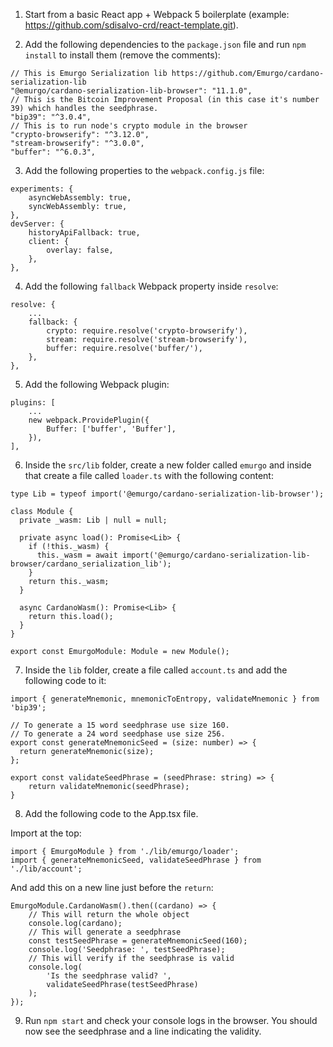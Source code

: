 1. Start from a basic React app + Webpack 5 boilerplate (example: https://github.com/sdisalvo-crd/react-template.git).

2. Add the following dependencies to the `package.json` file and run `npm install` to install them (remove the comments):

```
// This is Emurgo Serialization lib https://github.com/Emurgo/cardano-serialization-lib
"@emurgo/cardano-serialization-lib-browser": "11.1.0",
// This is the Bitcoin Improvement Proposal (in this case it's number 39) which handles the seedphrase.
"bip39": "^3.0.4",
// This is to run node's crypto module in the browser
"crypto-browserify": "^3.12.0",
"stream-browserify": "^3.0.0",
"buffer": "^6.0.3",
```

3. Add the following properties to the `webpack.config.js` file:

```
experiments: {
    asyncWebAssembly: true,
    syncWebAssembly: true,
},
devServer: {
    historyApiFallback: true,
    client: {
        overlay: false,
    },
},
```

4. Add the following `fallback` Webpack property inside `resolve`:

```
resolve: {
    ...
    fallback: {
        crypto: require.resolve('crypto-browserify'),
        stream: require.resolve('stream-browserify'),
        buffer: require.resolve('buffer/'),
    },
},
```

5. Add the following Webpack plugin:

```
plugins: [
    ...
    new webpack.ProvidePlugin({
        Buffer: ['buffer', 'Buffer'],
    }),
],
```

6. Inside the `src/lib` folder, create a new folder called `emurgo` and inside that create a file called `loader.ts` with the following content:

```
type Lib = typeof import('@emurgo/cardano-serialization-lib-browser');

class Module {
  private _wasm: Lib | null = null;

  private async load(): Promise<Lib> {
    if (!this._wasm) {
      this._wasm = await import('@emurgo/cardano-serialization-lib-browser/cardano_serialization_lib');
    }
    return this._wasm;
  }

  async CardanoWasm(): Promise<Lib> {
    return this.load();
  }
}

export const EmurgoModule: Module = new Module();
```

7. Inside the `lib` folder, create a file called `account.ts` and add the following code to it:

```
import { generateMnemonic, mnemonicToEntropy, validateMnemonic } from 'bip39';

// To generate a 15 word seedphrase use size 160.
// To generate a 24 word seedphase use size 256.
export const generateMnemonicSeed = (size: number) => {
  return generateMnemonic(size);
};

export const validateSeedPhrase = (seedPhrase: string) => {
    return validateMnemonic(seedPhrase);
}
```

8. Add the following code to the App.tsx file.

Import at the top:

```
import { EmurgoModule } from './lib/emurgo/loader';
import { generateMnemonicSeed, validateSeedPhrase } from './lib/account';
```

And add this on a new line just before the `return`:

```
EmurgoModule.CardanoWasm().then((cardano) => {
    // This will return the whole object
    console.log(cardano);
    // This will generate a seedphrase
    const testSeedPhrase = generateMnemonicSeed(160);
    console.log('Seedphrase: ', testSeedPhrase);
    // This will verify if the seedphrase is valid
    console.log(
        'Is the seedphrase valid? ',
        validateSeedPhrase(testSeedPhrase)
    );
});
```

9. Run `npm start` and check your console logs in the browser. You should now see the seedphrase and a line indicating the validity.

